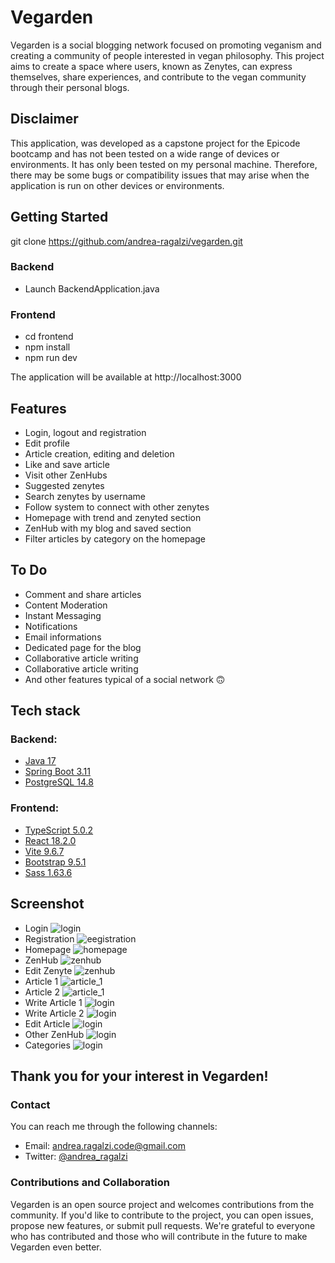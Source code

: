 # Vegarden

Vegarden is a social blogging network focused on promoting veganism and
creating a community of people interested in vegan philosophy.
This project aims to create a space where users, known as Zenytes,
can express themselves, share experiences, and contribute to the
vegan community through their personal blogs.

## Disclaimer

This application, was developed as a capstone project for the Epicode bootcamp and has not been tested on a wide range of devices or environments. It has only been tested on my personal machine. Therefore, there may be some bugs or compatibility issues that may arise when the application is run on other devices or environments.

## Getting Started

git clone https://github.com/andrea-ragalzi/vegarden.git

### Backend
- Launch BackendApplication.java

### Frontend
- cd frontend
- npm install
- npm run dev

The application will be available at http://localhost:3000

## Features

- Login, logout and registration
- Edit profile
- Article creation, editing and deletion
- Like and save article
- Visit other ZenHubs
- Suggested zenytes
- Search zenytes by username
- Follow system to connect with other zenytes
- Homepage with trend and zenyted section
- ZenHub with my blog and saved section
- Filter articles by category on the homepage

## To Do

- Comment and share articles
- Content Moderation
- Instant Messaging
- Notifications
- Email informations
- Dedicated page for the blog
- Collaborative article writing
- Collaborative article writing
- And other features typical of a social network 🙃

## Tech stack

### Backend:

- [Java 17](https://www.java.com/en/)
- [Spring Boot 3.11](https://spring.io/projects/spring-boot)
- [PostgreSQL 14.8](https://www.postgresql.org/)

### Frontend:

- [TypeScript 5.0.2](https://www.typescriptlang.org/)
- [React 18.2.0](https://react.dev/)
- [Vite 9.6.7](https://vitejs.dev/)
- [Bootstrap 9.5.1](https://getbootstrap.com/)
- [Sass 1.63.6](https://sass-lang.com/)

## Screenshot

- Login ![login](doc/screenshot/desktop/login.png)
- Registration ![eegistration](doc/screenshot/desktop/registration.png)
- Homepage ![homepage](doc/screenshot/desktop/homepage.png)
- ZenHub ![zenhub](doc/screenshot/desktop/zenhub.png)
- Edit Zenyte ![zenhub](doc/screenshot/desktop/edit_zenyte.png)
- Article 1 ![article_1](doc/screenshot/desktop/article_1.png)
- Article 2 ![article_1](doc/screenshot/desktop/article_2.png)
- Write Article 1 ![login](doc/screenshot/desktop/write_1.png)
- Write Article 2 ![login](doc/screenshot/desktop/write_2.png)
- Edit Article ![login](doc/screenshot/desktop/edit_article.png)
- Other ZenHub ![login](doc/screenshot/desktop/other_zenhub.png)
- Categories ![login](doc/screenshot/desktop/categories.png)

## Thank you for your interest in Vegarden!

### Contact

You can reach me through the following channels:

- Email: [andrea.ragalzi.code@gmail.com](mailto:andrea.ragalzi.code@gmail.com)
- Twitter: [@andrea_ragalzi](https://twitter.com/andrea_ragalzi)

### Contributions and Collaboration

Vegarden is an open source project and welcomes contributions from the community. If you'd like to contribute to the project, you can open issues, propose new features, or submit pull requests. We're grateful to everyone who has contributed and those who will contribute in the future to make Vegarden even better.
